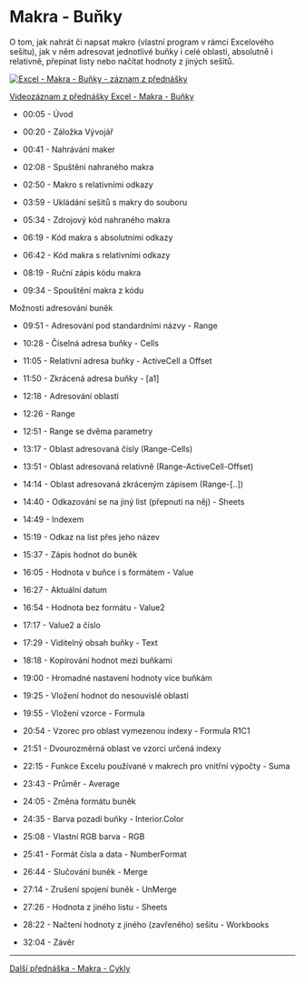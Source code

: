 # Makra - Buňky

O tom, jak nahrát či napsat makro (vlastní program v rámci Excelového sešitu), jak v něm adresovat jednotlivé buňky i celé oblasti, absolutně i relativně, přepínat listy nebo načítat hodnoty z jiných sešitů.

[![Excel - Makra - Buňky - záznam z přednášky](https://img.youtube.com/vi/9IMHeZwrR0o/0.jpg)](https://youtu.be/9IMHeZwrR0o)

[Videozáznam z přednášky Excel - Makra - Buňky](https://youtu.be/9IMHeZwrR0o)

* 00:05 - Úvod
* 00:20 - Záložka Vývojář
* 00:41 - Nahrávání maker
* 02:08 - Spuštění nahraného makra
* 02:50 - Makro s relativními odkazy
* 03:59 - Ukládání sešitů s makry do souboru

* 05:34 - Zdrojový kód nahraného makra
* 06:19 - Kód makra s absolutními odkazy
* 06:42 - Kód makra s relativními odkazy
* 08:19 - Ruční zápis kódu makra
* 09:34 - Spouštění makra z kódu

Možnosti adresování buněk
* 09:51 - Adresování pod standardními názvy - Range
* 10:28 - Číselná adresa buňky - Cells
* 11:05 - Relativní adresa buňky - ActiveCell a Offset
* 11:50 - Zkrácená adresa buňky - [a1]

* 12:18 - Adresování oblastí
* 12:26 - Range
* 12:51 - Range se dvěma parametry
* 13:17 - Oblast adresovaná čísly (Range-Cells)
* 13:51 - Oblast adresovaná relativně (Range-ActiveCell-Offset)
* 14:14 - Oblast adresovaná zkráceným zápisem (Range-[..])

* 14:40 - Odkazování se na jiný list (přepnutí na něj) - Sheets
* 14:49 - Indexem
* 15:19 - Odkaz na list přes jeho název

* 15:37 - Zápis hodnot do buněk
* 16:05 - Hodnota v buňce i s formátem - Value
* 16:27 - Aktuální datum
* 16:54 - Hodnota bez formátu - Value2 
* 17:17 - Value2 a číslo
* 17:29 - Viditelný obsah buňky - Text
* 18:18 - Kopírování hodnot mezi buňkami
* 19:00 - Hromadné nastavení hodnoty více buňkám
* 19:25 - Vložení hodnot do nesouvislé oblasti

* 19:55 - Vložení vzorce - Formula
* 20:54 - Vzorec pro oblast vymezenou indexy - Formula R1C1
* 21:51 - Dvourozměrná oblast ve vzorci určená indexy

* 22:15 - Funkce Excelu používané v makrech pro vnitřní výpočty - Suma
* 23:43 - Průměr - Average

* 24:05 - Změna formátu buněk
* 24:35 - Barva pozadí buňky - Interior.Color
* 25:08 - Vlastní RGB barva - RGB
* 25:41 - Formát čísla a data - NumberFormat
* 26:44 - Slučování buněk - Merge
* 27:14 - Zrušení spojení buněk - UnMerge

* 27:26 - Hodnota z jiného listu - Sheets
* 28:22 - Načtení hodnoty z jiného (zavřeného) sešitu - Workbooks
* 32:04 - Závěr

---

[Další přednáška - Makra - Cykly](https://github.com/PetrVobornik/prednasky/tree/master/Excel/10-MakraCykly)
